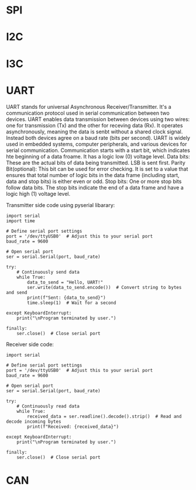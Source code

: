 # SPI

# I2C

# I3C

# UART
UART stands for universal Asynchronous Receiver/Transmitter. It's a communication protocol used in serial communication between two devices.  UART enables data transmission between devices using two wires: one for transmission (Tx) and the other for receving data (Rx). It operates asynchronously, meaning the data is senbt without a shared clock signal. Instead both devices agree on a baud rate (bits per second). UART is widely used in embedded systems, computer peripherals, and various devices for serial communication. 
Communication starts with a start bit, which indicates hte beginning of a data froame. It has a logic low (0) voltage level. 
Data bits: These are the actual bits of data being transmitted. LSB is sent first.
Parity Bit(optional): This bit can be used for error checking. It is set to a value that ensures that total number of logic bits in the data frame (including start, data and stop bits) is either even or odd.
Stop bits: One or more stop bits follow data bits. The stop bits indicate the end of a data frame and have a logic high (1) voltage level. 

Transmitter side code using pyserial libarary:
```
import serial
import time

# Define serial port settings
port = '/dev/ttyUSB0'  # Adjust this to your serial port
baud_rate = 9600

# Open serial port
ser = serial.Serial(port, baud_rate)

try:
    # Continuously send data
    while True:
        data_to_send = "Hello, UART!"
        ser.write(data_to_send.encode())  # Convert string to bytes and send
        print(f"Sent: {data_to_send}")
        time.sleep(1)  # Wait for a second
        
except KeyboardInterrupt:
    print("\nProgram terminated by user.")

finally:
    ser.close()  # Close serial port
````

Receiver side code:

```
import serial

# Define serial port settings
port = '/dev/ttyUSB0'  # Adjust this to your serial port
baud_rate = 9600

# Open serial port
ser = serial.Serial(port, baud_rate)

try:
    # Continuously read data
    while True:
        received_data = ser.readline().decode().strip()  # Read and decode incoming bytes
        print(f"Received: {received_data}")

except KeyboardInterrupt:
    print("\nProgram terminated by user.")

finally:
    ser.close()  # Close serial port

````

# CAN


